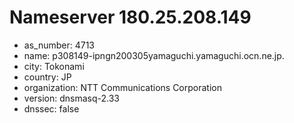 # Nameserver 180.25.208.149

* as_number: 4713
* name: p308149-ipngn200305yamaguchi.yamaguchi.ocn.ne.jp.
* city: Tokonami
* country: JP
* organization: NTT Communications Corporation
* version: dnsmasq-2.33
* dnssec: false
